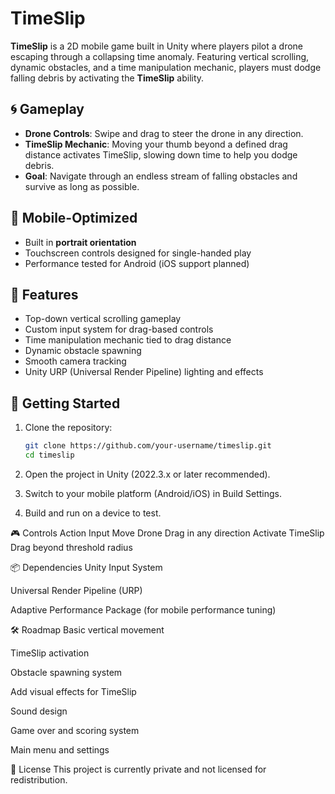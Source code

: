 # TimeSlip

**TimeSlip** is a 2D mobile game built in Unity where players pilot a drone escaping through a collapsing time anomaly. Featuring vertical scrolling, dynamic obstacles, and a time manipulation mechanic, players must dodge falling debris by activating the **TimeSlip** ability.

## 🌀 Gameplay

- **Drone Controls**: Swipe and drag to steer the drone in any direction.
- **TimeSlip Mechanic**: Moving your thumb beyond a defined drag distance activates TimeSlip, slowing down time to help you dodge debris.
- **Goal**: Navigate through an endless stream of falling obstacles and survive as long as possible.

## 📱 Mobile-Optimized

- Built in **portrait orientation**
- Touchscreen controls designed for single-handed play
- Performance tested for Android (iOS support planned)

## 🔧 Features

- Top-down vertical scrolling gameplay
- Custom input system for drag-based controls
- Time manipulation mechanic tied to drag distance
- Dynamic obstacle spawning
- Smooth camera tracking
- Unity URP (Universal Render Pipeline) lighting and effects

## 🚀 Getting Started

1. Clone the repository:
   ```bash
   git clone https://github.com/your-username/timeslip.git
   cd timeslip
2. Open the project in Unity (2022.3.x or later recommended).

3. Switch to your mobile platform (Android/iOS) in Build Settings.

4. Build and run on a device to test.

🎮 Controls
Action	Input
Move Drone	Drag in any direction
Activate TimeSlip	Drag beyond threshold radius

📦 Dependencies
Unity Input System

Universal Render Pipeline (URP)

Adaptive Performance Package (for mobile performance tuning)

🛠️ Roadmap
 Basic vertical movement

 TimeSlip activation

 Obstacle spawning system

 Add visual effects for TimeSlip

 Sound design

 Game over and scoring system

 Main menu and settings

📄 License
This project is currently private and not licensed for redistribution.
